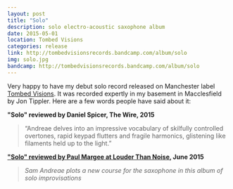 ```yaml
---
layout: post
title: "Solo"
description: solo electro-acoustic saxophone album
date: 2015-05-01
location: Tombed Visions
categories: release
link: http://tombedvisionsrecords.bandcamp.com/album/solo
img: solo.jpg
bandcamp: http://tombedvisionsrecords.bandcamp.com/album/solo
---
```


Very happy to have my debut solo record released on Manchester label [Tombed Visions](https://tombedvisionsrecords.bandcamp.com/). It was recorded expertly in my basement in Macclesfield by Jon Tippler. Here are a few words people have said about it:

**"Solo" reviewed by Daniel Spicer, The Wire, 2015**

>“Andreae delves into an impressive vocabulary of skilfully controlled overtones, rapid keypad flutters and fragile harmonics, glistening like filaments held up to the light.” 

**["Solo" reviewed by Paul Margee at Louder Than Noise](http://louderthanwar.com/sam-andreae-solo-album-review/), June 2015**

>*Sam Andreae plots a new course for the saxophone in this album of solo improvisations*
